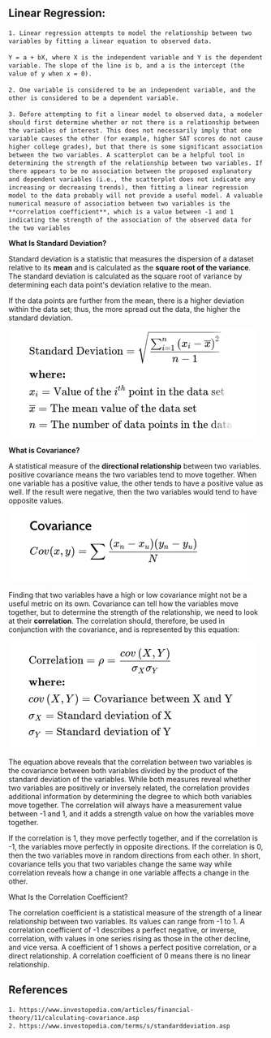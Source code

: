 ## Linear Regression:
    1. Linear regression attempts to model the relationship between two variables by fitting a linear equation to observed data. 

    Y = a + bX, where X is the independent variable and Y is the dependent variable. The slope of the line is b, and a is the intercept (the value of y when x = 0).
    
    2. One variable is considered to be an independent variable, and the other is considered to be a dependent variable.

    3. Before attempting to fit a linear model to observed data, a modeler should first determine whether or not there is a relationship between the variables of interest. This does not necessarily imply that one variable causes the other (for example, higher SAT scores do not cause higher college grades), but that there is some significant association between the two variables. A scatterplot can be a helpful tool in determining the strength of the relationship between two variables. If there appears to be no association between the proposed explanatory and dependent variables (i.e., the scatterplot does not indicate any increasing or decreasing trends), then fitting a linear regression model to the data probably will not provide a useful model. A valuable numerical measure of association between two variables is the **correlation coefficient**, which is a value between -1 and 1 indicating the strength of the association of the observed data for the two variables



__What Is Standard Deviation?__

Standard deviation is a statistic that measures the dispersion of a dataset relative to its **mean** and is calculated as the **square root of the variance**. The standard deviation is calculated as the square root of variance by determining each data point's deviation relative to the mean.

If the data points are further from the mean, there is a higher deviation within the data set; thus, the more spread out the data, the higher the standard deviation.

![Standard Deviation](./images/standard_deviation.png)

__What is Covariance?__

A statistical measure of the **directional relationship** between two variables. positive covariance means the two variables tend to move together. When one variable has a positive value, the other tends to have a positive value as well. If the result were negative, then the two variables would tend to have opposite values.

![Covariance](./images/covariance.png)

Finding that two variables have a high or low covariance might not be a useful metric on its own. Covariance can tell how the variables move together, but to determine the strength of the relationship, we need to look at their **correlation**. The correlation should, therefore, be used in conjunction with the covariance, and is represented by this equation:

![Correlation](./images/Correlation.png)

The equation above reveals that the correlation between two variables is the covariance between both variables divided by the product of the standard deviation of the variables. While both measures reveal whether two variables are positively or inversely related, the correlation provides additional information by determining the degree to which both variables move together. The correlation will always have a measurement value between -1 and 1, and it adds a strength value on how the variables move together.

If the correlation is 1, they move perfectly together, and if the correlation is -1, the variables move perfectly in opposite directions. If the correlation is 0, then the two variables move in random directions from each other. In short, covariance tells you that two variables change the same way while correlation reveals how a change in one variable affects a change in the other. 

What Is the Correlation Coefficient?

The correlation coefficient is a statistical measure of the strength of a linear relationship between two variables. Its values can range from -1 to 1. A correlation coefficient of -1 describes a perfect negative, or inverse, correlation, with values in one series rising as those in the other decline, and vice versa. A coefficient of 1 shows a perfect positive correlation, or a direct relationship. A correlation coefficient of 0 means there is no linear relationship.





## References

    1. https://www.investopedia.com/articles/financial-theory/11/calculating-covariance.asp
    2. https://www.investopedia.com/terms/s/standarddeviation.asp